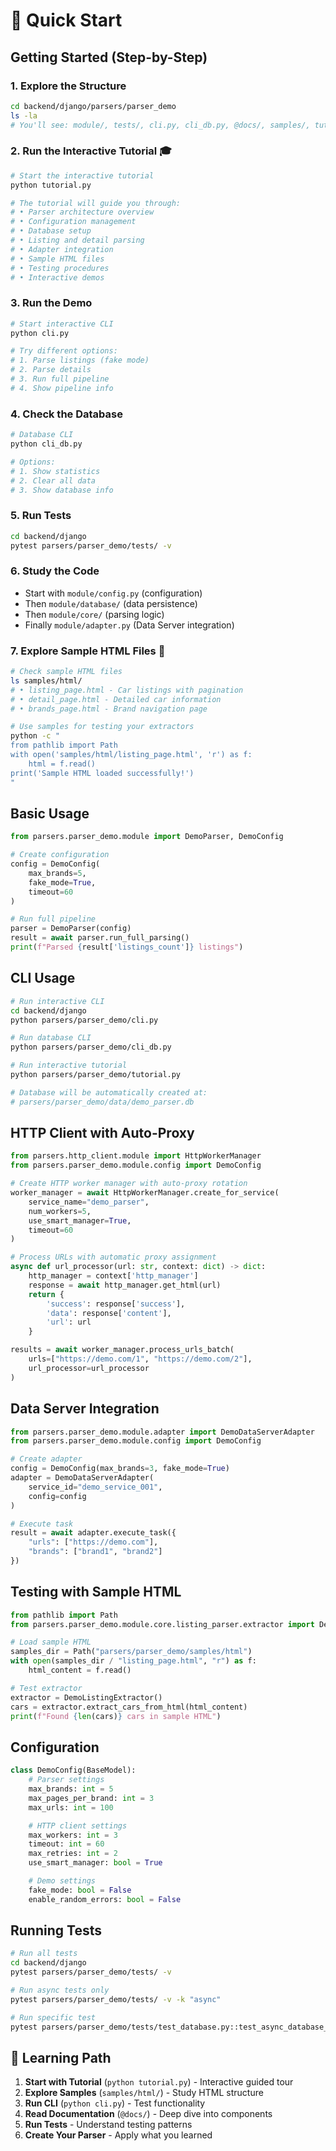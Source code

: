 # 🚀 Quick Start

## Getting Started (Step-by-Step)

### 1. Explore the Structure
```bash
cd backend/django/parsers/parser_demo
ls -la
# You'll see: module/, tests/, cli.py, cli_db.py, @docs/, samples/, tutorial.py
```

### 2. Run the Interactive Tutorial 🎓
```bash
# Start the interactive tutorial
python tutorial.py

# The tutorial will guide you through:
# • Parser architecture overview
# • Configuration management
# • Database setup
# • Listing and detail parsing
# • Adapter integration
# • Sample HTML files
# • Testing procedures
# • Interactive demos
```

### 3. Run the Demo
```bash
# Start interactive CLI
python cli.py

# Try different options:
# 1. Parse listings (fake mode)
# 2. Parse details  
# 3. Run full pipeline
# 4. Show pipeline info
```

### 4. Check the Database
```bash
# Database CLI
python cli_db.py

# Options:
# 1. Show statistics
# 2. Clear all data
# 3. Show database info
```

### 5. Run Tests
```bash
cd backend/django
pytest parsers/parser_demo/tests/ -v
```

### 6. Study the Code
- Start with `module/config.py` (configuration)
- Then `module/database/` (data persistence)
- Then `module/core/` (parsing logic)
- Finally `module/adapter.py` (Data Server integration)

### 7. Explore Sample HTML Files 📄
```bash
# Check sample HTML files
ls samples/html/
# • listing_page.html - Car listings with pagination
# • detail_page.html - Detailed car information
# • brands_page.html - Brand navigation page

# Use samples for testing your extractors
python -c "
from pathlib import Path
with open('samples/html/listing_page.html', 'r') as f:
    html = f.read()
print('Sample HTML loaded successfully!')
"
```

## Basic Usage

```python
from parsers.parser_demo.module import DemoParser, DemoConfig

# Create configuration
config = DemoConfig(
    max_brands=5,
    fake_mode=True,
    timeout=60
)

# Run full pipeline
parser = DemoParser(config)
result = await parser.run_full_parsing()
print(f"Parsed {result['listings_count']} listings")
```

## CLI Usage

```bash
# Run interactive CLI
cd backend/django
python parsers/parser_demo/cli.py

# Run database CLI
python parsers/parser_demo/cli_db.py

# Run interactive tutorial
python parsers/parser_demo/tutorial.py

# Database will be automatically created at:
# parsers/parser_demo/data/demo_parser.db
```

## HTTP Client with Auto-Proxy

```python
from parsers.http_client.module import HttpWorkerManager
from parsers.parser_demo.module.config import DemoConfig

# Create HTTP worker manager with auto-proxy rotation
worker_manager = await HttpWorkerManager.create_for_service(
    service_name="demo_parser",
    num_workers=5,
    use_smart_manager=True,
    timeout=60
)

# Process URLs with automatic proxy assignment
async def url_processor(url: str, context: dict) -> dict:
    http_manager = context['http_manager']
    response = await http_manager.get_html(url)
    return {
        'success': response['success'],
        'data': response['content'],
        'url': url
    }

results = await worker_manager.process_urls_batch(
    urls=["https://demo.com/1", "https://demo.com/2"],
    url_processor=url_processor
)
```

## Data Server Integration

```python
from parsers.parser_demo.module.adapter import DemoDataServerAdapter
from parsers.parser_demo.module.config import DemoConfig

# Create adapter
config = DemoConfig(max_brands=3, fake_mode=True)
adapter = DemoDataServerAdapter(
    service_id="demo_service_001",
    config=config
)

# Execute task
result = await adapter.execute_task({
    "urls": ["https://demo.com"],
    "brands": ["brand1", "brand2"]
})
```

## Testing with Sample HTML

```python
from pathlib import Path
from parsers.parser_demo.module.core.listing_parser.extractor import DemoListingExtractor

# Load sample HTML
samples_dir = Path("parsers/parser_demo/samples/html")
with open(samples_dir / "listing_page.html", "r") as f:
    html_content = f.read()

# Test extractor
extractor = DemoListingExtractor()
cars = extractor.extract_cars_from_html(html_content)
print(f"Found {len(cars)} cars in sample HTML")
```

## Configuration

```python
class DemoConfig(BaseModel):
    # Parser settings
    max_brands: int = 5
    max_pages_per_brand: int = 3
    max_urls: int = 100

    # HTTP client settings
    max_workers: int = 3
    timeout: int = 60
    max_retries: int = 2
    use_smart_manager: bool = True

    # Demo settings
    fake_mode: bool = False
    enable_random_errors: bool = False
```

## Running Tests

```bash
# Run all tests
cd backend/django
pytest parsers/parser_demo/tests/ -v

# Run async tests only
pytest parsers/parser_demo/tests/ -v -k "async"

# Run specific test
pytest parsers/parser_demo/tests/test_database.py::test_async_database_operations -v
```

## 🎯 Learning Path

1. **Start with Tutorial** (`python tutorial.py`) - Interactive guided tour
2. **Explore Samples** (`samples/html/`) - Study HTML structure
3. **Run CLI** (`python cli.py`) - Test functionality
4. **Read Documentation** (`@docs/`) - Deep dive into components
5. **Run Tests** - Understand testing patterns
6. **Create Your Parser** - Apply what you learned 
